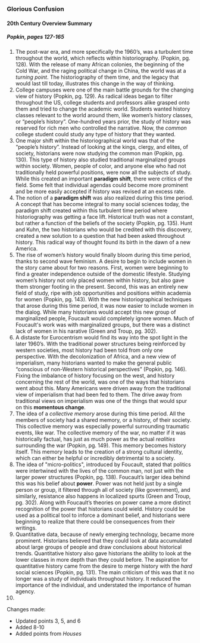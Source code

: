 ### Glorious Confusion
#### 20th Century Overview Summary 
##### Popkin, pages 127-165
1. The post-war era, and more specifically the 1960’s, was a turbulent time throughout the world, which reflects within historiography. (Popkin, pg. 128). With the release of many African colonies, the beginning of the Cold War, and the raging political change in China, the world was at a *turning point*. The historiography of them time, and the legacy that would last till today, illustrates this change in the way of thinking. 
2. College campuses were one of the main battle grounds for the changing view of history (Popkin, pg. 129). As radical ideas began to filter throughout the US, college students and professors alike grasped onto them and tried to change the academic world. Students wanted history classes relevant to the world around them, like women’s history classes, or “people’s history”. One-hundred years prior, the study of history was reserved for rich men who controlled the narrative. Now, the *common* college student could study any type of history that they wanted. 
3. One major shift within the historiographical world was that of the “people’s history”. Instead of looking at the kings, clergy, and elites, of society, historians were now studying the common man (Popkin, pg. 130). This type of history also studied traditional marginalized groups within society. Women, people of color, and anyone else who had not traditionally held powerful positions, were now all the subjects of study. While this created an important **paradigm shift**, there were critics of the field. Some felt that individual agendas could become more prominent and be more easily accepted if history was revised at an excess rate. 
4. The notion of a **paradigm shift** was also realized during this time period. A concept that has become integral to many social sciences today, the paradigm shift created within this turbulent time period where historiography was getting a face lift. Historical truth was not a constant, but rather a function of the beliefs of the society (Popkin, pg. 135). Hunt and Kuhn, the two historians who would be credited with this discovery, created a new solution to a question that had been asked throughout history. This radical way of thought found its birth in the dawn of a new America. 
5. The rise of women’s history would finally bloom during this time period, thanks to second wave feminism. A desire to begin to include women in the story came about for two reasons. First, women were beginning to find a greater independence outside of the domestic lifestyle. Studying women’s history not only placed women within history, but also gave them stronger footing in the present. Second, this was an entirely new field of study, ripe with job opportunities and positions within academia for women (Popkin, pg. 143). With the new historiographical techniques that arose during this time period, it was now easier to include women in the dialog. While many historians would accept this new group of marginalized people, Foucault would completely ignore women. Much of Foucault's work was with marginalized groups, but there was a distinct lack of women in his narative (Green and Troup, pg. 302).
6. A distaste for Eurocentrism would find its way into the spot light in the later 1960’s. With the traditional power structures being reinforced by western societies, most history had been told from only one perspective. With the decolonization of Africa, and a new view of imperialism, many historians wanted to make the general public “conscious of non-Western historical perspectives” (Popkin, pg. 146). Fixing the imbalance of history focusing on the west, and history concerning the rest of the world, was one of the ways that historians went about this. Many Americans were driven away from the traditional view of imperialism that had been fed to them. The drive away from traditional views on imperialism was one of the things that would spur on this **momentous change**. 
7. The idea of a *collective memory* arose during this time period. All the members of society had a shared memory, or a history, of their society. This collective memory was especially powerful surrounding traumatic events, like war. The collective memory of the war, no matter if it was historically factual, has just as much power as the actual *realities* surrounding the war (Popkin, pg. 149). This memory becomes history itself. This memory leads to the creation of a strong cultural identity, which can either be helpful or incredibly detrimental to a society. 
8. The idea of "micro-politics", introduced by Foucault, stated that politics were intertwined with the lives of the common man, not just with the larger power structures (Popkin, pg. 138). Foucault’s larger idea behind this was his belief about **power**. Power was not held just by a single person or group, it filtered through all of society (like government), and similarly, resistance also happens in localized spurts (Green and Troup, pg. 302). Along with Foucault’s theories on power came a more distinct recognition of the power that historians could wield. History could be used as a political tool to inforce a dominant belief, and historians were beginning to realize that there could be consequences from their writings. 
9. Quantitative data, because of newly emerging technology, became more prominent. Historians believed that they could look at data accumulated about large groups of people and draw conclusions about historical trends. Quantitative history also gave historians the ability to look at the lower classes in more depth than they could before. The aspiration for quantitative history came from the desire to merge history with the *hard* social sciences (Popkin, pg. 131). The main criticism of this was that it no longer was a study of individuals throughout history. It reduced the importance of the individual, and understated the importance of human agency. 
10.

Changes made: 
- Updated points 3, 5, and 6
- Added 8-10
- Added points from *Houses*
